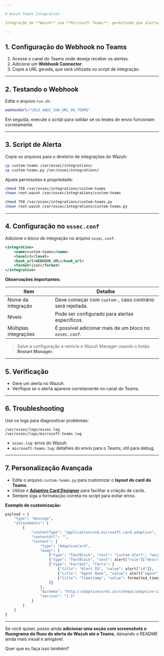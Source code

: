 ```yaml
---

# Wazuh Teams Integration

Integração do **Wazuh** com **Microsoft Teams**, permitindo que alertas do Wazuh sejam enviados diretamente para um canal do Teams via webhook.

---
```


## 1. Configuração do Webhook no Teams

1. Acesse o canal do Teams onde deseja receber os alertas.
2. Adicione um **Webhook Connector**.
3. Copie a URL gerada, que será utilizada no script de integração.

---

## 2. Testando o Webhook

Edite o arquivo `run.sh`:

```bash
webhookUrl="COLE_AQUI_SUA_URL_DO_TEAMS"
```

Em seguida, execute o script para validar se os testes de envio funcionam corretamente.

---

## 3. Script de Alerta

Copie os arquivos para o diretório de integrações do Wazuh:

```bash
cp custom-teams /var/ossec/integrations/
cp custom-teams.py /var/ossec/integrations/
```

Ajuste permissões e propriedade:

```bash
chmod 750 /var/ossec/integrations/custom-teams
chown root:wazuh /var/ossec/integrations/custom-teams

chmod 750 /var/ossec/integrations/custom-teams.py
chown root:wazuh /var/ossec/integrations/custom-teams.py
```

---

## 4. Configuração no `ossec.conf`

Adicione o bloco de integração no arquivo `ossec.conf`:

```xml
<integration>
    <name>custom-teams</name>
    <level>3</level>
    <hook_url>WEBHOOK_URL</hook_url>
    <format>json</format>
</integration>
```

**Observações importantes:**

| Item                  | Detalhe                                                    |
| --------------------- | ---------------------------------------------------------- |
| Nome da integração    | Deve começar com `custom-`, caso contrário será rejeitada. |
| Níveis                | Pode ser configurado para alertas específicos.             |
| Múltiplas integrações | É possível adicionar mais de um bloco no `ossec.conf`.     |

> Salve a configuração e reinicie o Wazuh Manager usando o botão **Restart Manager**.

---

## 5. Verificação

* Gere um alerta no Wazuh.
* Verifique se o alerta aparece corretamente no canal do Teams.

---

## 6. Troubleshooting

Use os logs para diagnosticar problemas:

```text
/var/ossec/logs/ossec.log
/var/ossec/logs/microsoft-teams.log
```

* `ossec.log`: erros do Wazuh.
* `microsoft-teams.log`: detalhes do envio para o Teams, útil para debug.

---

## 7. Personalização Avançada

* Edite o arquivo `custom-teams.py` para customizar o **layout do card do Teams**.
* Utilize o **[Adaptive Card Designer](https://adaptivecards.io/designer/)** para facilitar a criação de cards.
* Sempre siga a formatação correta no script para evitar erros.

**Exemplo de customização:**

```python
payload = {
    "type": "message",
    "attachments": [
        {
            "contentType": "application/vnd.microsoft.card.adaptive",
            "contentUrl": "",
            "content": {
                "type": "AdaptiveCard",
                "body": [
                    {"type": "TextBlock", "text": "Custom Alert", "weight": "Bolder", "size": "Large"},
                    {"type": "TextBlock", "text": alert["rule"]["description"], "wrap": True},
                    {"type": "FactSet", "facts": [
                        {"title": "Alert ID", "value": alert["id"]},
                        {"title": "Agent Name", "value": alert["agent"]["name"]},
                        {"title": "Timestamp", "value": formatted_timestamp}
                    ]}
                ],
                "$schema": "http://adaptivecards.io/schemas/adaptive-card.json",
                "version": "1.5"
            }
        }
    ]
}
```

---

Se você quiser, posso ainda **adicionar uma seção com screenshots e fluxograma do fluxo do alerta do Wazuh até o Teams**, deixando o README ainda mais visual e amigável.

Quer que eu faça isso também?
